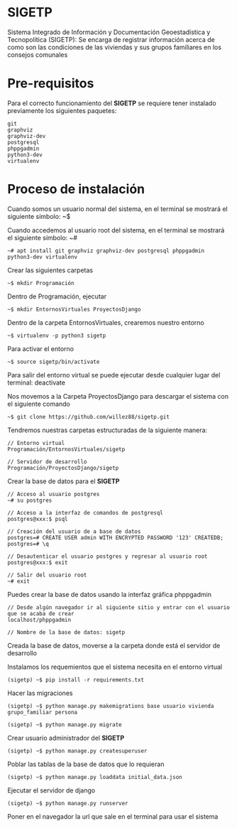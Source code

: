 # SIGETP

Sistema Integrado de Información y Documentación Geoestadística y Tecnopolítica (SIGETP): Se encarga de registrar información acerca de como son las condiciones de las viviendas y sus grupos familiares en los consejos comunales

# Pre-requisitos

Para el correcto funcionamiento del __SIGETP__ se requiere tener instalado previamente los siguientes paquetes:

    git
    graphviz
    graphviz-dev
    postgresql
    phppgadmin
    python3-dev
    virtualenv

# Proceso de instalación

Cuando somos un usuario normal del sistema, en el terminal se mostrará el siguiente símbolo: ~$

Cuando accedemos al usuario root del sistema, en el terminal se mostrará el siguiente símbolo: ~#

    ~# apt install git graphviz graphviz-dev postgresql phppgadmin python3-dev virtualenv

Crear las siguientes carpetas

    ~$ mkdir Programación

Dentro de Programación, ejecutar

    ~$ mkdir EntornosVirtuales ProyectosDjango

Dentro de la carpeta EntornosVirtuales, crearemos nuestro entorno

    ~$ virtualenv -p python3 sigetp

Para activar el entorno

    ~$ source sigetp/bin/activate

Para salir del entorno virtual se puede ejecutar desde cualquier lugar del terminal: deactivate

Nos movemos a la Carpeta ProyectosDjango para descargar el sistema con el siguiente comando

    ~$ git clone https://github.com/willez88/sigetp.git

Tendremos nuestras carpetas estructuradas de la siguiente manera:

    // Entorno virtual
    Programación/EntornosVirtuales/sigetp

    // Servidor de desarrollo
    Programación/ProyectosDjango/sigetp

Crear la base de datos para el __SIGETP__

    // Acceso al usuario postgres
    ~# su postgres

    // Acceso a la interfaz de comandos de postgresql
    postgres@xxx:$ psql

    // Creación del usuario de a base de datos
    postgres=# CREATE USER admin WITH ENCRYPTED PASSWORD '123' CREATEDB;
    postgres=# \q

    // Desautenticar el usuario postgres y regresar al usuario root
    postgres@xxx:$ exit

    // Salir del usuario root
    ~# exit

Puedes crear la base de datos usando la interfaz gráfica phppgadmin

    // Desde algún navegador ir al siguiente sitio y entrar con el usuario que se acaba de crear
    localhost/phppgadmin

    // Nombre de la base de datos: sigetp

Creada la base de datos, moverse a la carpeta donde está el servidor de desarrollo

Instalamos los requemientos que el sistema necesita en el entorno virtual

    (sigetp) ~$ pip install -r requirements.txt

Hacer las migraciones

    (sigetp) ~$ python manage.py makemigrations base usuario vivienda grupo_familiar persona

    (sigetp) ~$ python manage.py migrate

Crear usuario administrador del __SIGETP__

    (sigetp) ~$ python manage.py createsuperuser

Poblar las tablas de la base de datos que lo requieran

    (sigetp) ~$ python manage.py loaddata initial_data.json

Ejecutar el servidor de django

    (sigetp) ~$ python manage.py runserver

Poner en el navegador la url que sale en el terminal para usar el sistema
